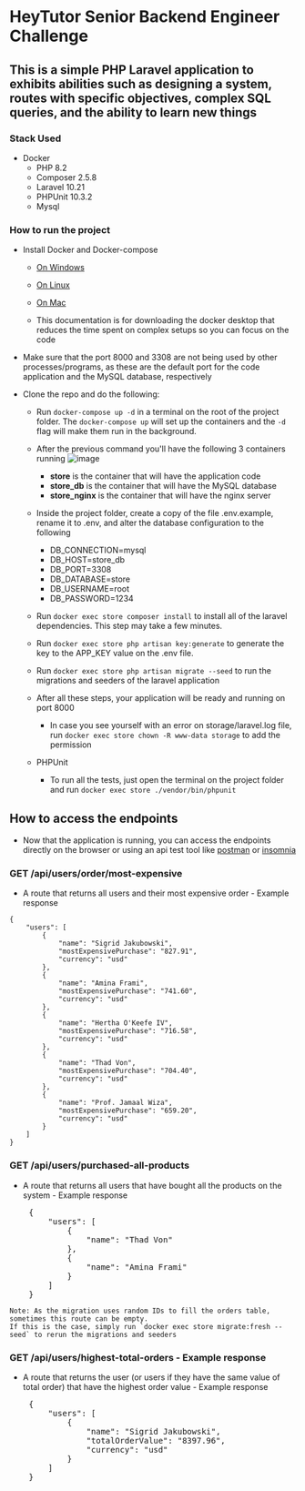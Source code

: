 # HeyTutor Senior Backend Engineer Challenge 

## This is a simple PHP Laravel application to exhibits abilities such as designing a system, routes with specific objectives, complex SQL queries, and the ability to learn new things

### Stack Used
- Docker
    - PHP 8.2 <br>
    - Composer 2.5.8
    - Laravel 10.21
    - PHPUnit 10.3.2
    - Mysql
### How to run the project
- Install Docker and Docker-compose
    - [On Windows](https://docs.docker.com/desktop/install/windows-install/)
    - [On Linux](https://docs.docker.com/desktop/install/linux-install/)
    - [On Mac](https://docs.docker.com/desktop/install/mac-install/)
    
    - This documentation is for downloading the docker desktop that reduces the time spent on complex setups so you can focus on the code

- Make sure that the port 8000 and 3308 are not being used by other processes/programs, as these are the default port for the code application and the MySQL database, respectively

- Clone the repo and do the following:
    - Run `docker-compose up -d` in a terminal on the root of the project folder. The `docker-compose up` will set up the containers and the `-d` flag will make them run in the background.
    - After the previous command you'll have the following 3 containers running
      ![image](https://github.com/karin-jpg/senior-challenge/assets/52075166/1a5c6a4e-beab-43ae-a9d1-f37068b0d042)
      - <b>store</b> is the container that will have the application code
      - <b>store_db</b> is the container that will have the MySQL database
      - <b>store_nginx</b> is the container that will have the nginx server

    - Inside the project folder, create a copy of the file .env.example, rename it to .env, and alter the database configuration to the following
        - DB_CONNECTION=mysql <br>
        - DB_HOST=store_db
        - DB_PORT=3308
        - DB_DATABASE=store
        - DB_USERNAME=root
        - DB_PASSWORD=1234
    - Run `docker exec store composer install` to install all of the laravel dependencies. This step may take a few minutes.
    - Run `docker exec store php artisan key:generate` to generate the key to the APP_KEY value on the .env file.
    - Run `docker exec store php artisan migrate --seed` to run the migrations and seeders of the laravel application
    - After all these steps, your application will be ready and running on port 8000
        - In case you see yourself with an error on storage/laravel.log file, run `docker exec store chown -R www-data storage` to add the permission     

    - PHPUnit  
      - To run all the tests, just open the terminal on the project folder and run `docker exec store ./vendor/bin/phpunit`

## How to access the endpoints
   - Now that the application is running, you can access the endpoints directly on the browser or using an api test tool like [postman](https://www.postman.com/) or [insomnia](https://insomnia.rest/)<br>

### GET /api/users/order/most-expensive
   - A route that returns all users and their most expensive order - Example response
    
    {
    	"users": [
    		{
    			"name": "Sigrid Jakubowski",
    			"mostExpensivePurchase": "827.91",
    			"currency": "usd"
    		},
    		{
    			"name": "Amina Frami",
    			"mostExpensivePurchase": "741.60",
    			"currency": "usd"
    		},
    		{
    			"name": "Hertha O'Keefe IV",
    			"mostExpensivePurchase": "716.58",
    			"currency": "usd"
    		},
    		{
    			"name": "Thad Von",
    			"mostExpensivePurchase": "704.40",
    			"currency": "usd"
    		},
    		{
    			"name": "Prof. Jamaal Wiza",
    			"mostExpensivePurchase": "659.20",
    			"currency": "usd"
    		}
    	]
    }

### GET /api/users/purchased-all-products 
- A route that returns all users that have bought all the products on the system - Example response   
<pre>
    {
        "users": [
            {
                "name": "Thad Von"
            },
            {
                "name": "Amina Frami"
            }
        ]
    }
</pre>
    Note: As the migration uses random IDs to fill the orders table, sometimes this route can be empty. 
    If this is the case, simply run `docker exec store migrate:fresh --seed` to rerun the migrations and seeders
    
### GET /api/users/highest-total-orders - Example response 
- A route that returns the user (or users if they have the same value of total order) that have the highest order value - Example response   
<pre>
    {
    	"users": [
    		{
    			"name": "Sigrid Jakubowski",
    			"totalOrderValue": "8397.96",
    			"currency": "usd"
    		}
    	]
    }
</pre>
